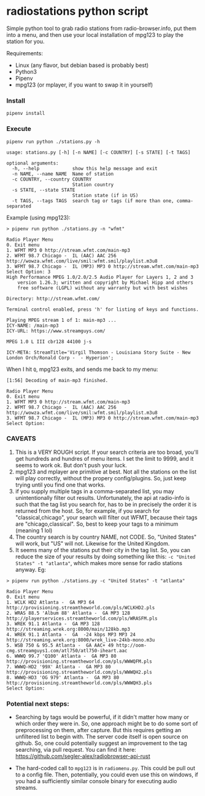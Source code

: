# radiostations python script

Simple python tool to grab radio stations from radio-browser.info, put them into a menu, and then use your local installation of mpg123 to play the station for you.

Requirements:

* Linux (any flavor, but debian based is probably best)
* Python3
* Pipenv
* mpg123 (or mplayer, if you want to swap it in yourself)


### Install
```shell
pipenv install
```

### Execute
```shell
pipenv run python ./stations.py -h

usage: stations.py [-h] [-n NAME] [-c COUNTRY] [-s STATE] [-t TAGS]

optional arguments:
  -h, --help            show this help message and exit
  -n NAME, --name NAME  Name of station
  -c COUNTRY, --country COUNTRY
                        Station country
  -s STATE, --state STATE
                        Station state (if in US)
  -t TAGS, --tags TAGS  search tag or tags (if more than one, comma-separated

```

Example (using mpg123): 
```
> pipenv run python ./stations.py -n "wfmt"                                               

Radio Player Menu
0. Exit menu
1. WFMT MP3 0 http://stream.wfmt.com/main-mp3
2. WFMT 98.7 Chicago -  IL (AAC) AAC 256 http://wowza.wfmt.com/live/smil:wfmt.smil/playlist.m3u8
3. WFMT 98.7 Chicago -  IL (MP3) MP3 0 http://stream.wfmt.com/main-mp3
Select Option: 3
High Performance MPEG 1.0/2.0/2.5 Audio Player for Layers 1, 2 and 3
	version 1.26.3; written and copyright by Michael Hipp and others
	free software (LGPL) without any warranty but with best wishes

Directory: http://stream.wfmt.com/

Terminal control enabled, press 'h' for listing of keys and functions.

Playing MPEG stream 1 of 1: main-mp3 ...
ICY-NAME: /main-mp3
ICY-URL: https://www.streamguys.com/

MPEG 1.0 L III cbr128 44100 j-s

ICY-META: StreamTitle='Virgil Thomson - Louisiana Story Suite - New London Orch/Ronald Corp -  - Hyperion';
```
When I hit `Q`, mpg123 exits, and sends me back to my menu:
```
[1:56] Decoding of main-mp3 finished.

Radio Player Menu
0. Exit menu
1. WFMT MP3 0 http://stream.wfmt.com/main-mp3
2. WFMT 98.7 Chicago -  IL (AAC) AAC 256 http://wowza.wfmt.com/live/smil:wfmt.smil/playlist.m3u8
3. WFMT 98.7 Chicago -  IL (MP3) MP3 0 http://stream.wfmt.com/main-mp3
Select Option: 

```

### CAVEATS

1. This is a VERY ROUGH script. If your search criteria are too broad, you'll get hundreds and hundres of menu items. I set the limit to 9999, and it seems to work ok. But don't push your luck. 
2. mpg123 and mplayer are primitive at best. Not all the stations on the list will play correctly, without the propery config/plugins. So, just keep trying until you find one that works.
3. if you supply multiple tags in a comma-separated list, you may unintentionally filter out results. Unfortunately, the api at radio-info is such that the tag list you search for, has to be in precisely the order it is returned from the host. So, for example, if you search for "classical,chicago", your search will filter out WFMT, because their tags are "chicago,classical". So, best to keep your tags to a minimum (meaning 1 lol)
4. The country search is by country NAME, not CODE. So, "United States" will work, but "US" will not. Likewise for the United Kingdom.
5. It seems many of the stations put their city in the tag list. So, you can reduce the size of your results by doing something like this: `-c "United States" -t "atlanta"`, which makes more sense for radio stations anyway. Eg:
```
> pipenv run python ./stations.py -c "United States" -t "atlanta"                         

Radio Player Menu
0. Exit menu
1. WCLK HD2 Atlanta -  GA MP3 64 http://provisioning.streamtheworld.com/pls/WCLKHD2.pls
2. WRAS 88.5 'Album 88' Atlanta -  GA MP3 128 http://playerservices.streamtheworld.com/pls/WRASFM.pls
3. WREK 91.1 Atlanta -  GA MP3 128 http://streaming.wrek.org:8000/main/128kb.mp3
4. WREK 91.1 Atlanta -  GA  -24 kbps MP3 MP3 24 http://streaming.wrek.org:8000/wrek_live-24kb-mono.m3u
5. WSB 750 & 95.5 Atlanta -  GA AAC+ 49 http://oom-cmg.streamguys1.com/atl750/atl750-iheart.aac
6. WWWQ 99.7 'Q100' Atlanta -  GA MP3 80 http://provisioning.streamtheworld.com/pls/WWWQFM.pls
7. WWWQ-HD2 '99X' Atlanta -  GA MP3 80 http://provisioning.streamtheworld.com/pls/WWWQH2.pls
8. WWWQ-HD3 'OG 979' Atlanta -  GA MP3 80 http://provisioning.streamtheworld.com/pls/WWWQH3.pls
Select Option: 

```
### Potential next steps:

* Searching by tags would be powerful, if it didn't matter how many or which order they were in. So, one approach might be to do some sort of preprocessing on them, after capture. But this requires getting an unfiltered list to begin with. The server code itself is open source on github. So, one could potentially suggest an improvement to the tag searching, via pull request. You can find it here: https://github.com/segler-alex/radiobrowser-api-rust

* The hard-coded call to `mpg123` is in `radiomenu.py`. This could be pull out to a config file. Then, potentially, you could even use this on windows, if you had a sufficiently similar console binary for executing audio streams.
